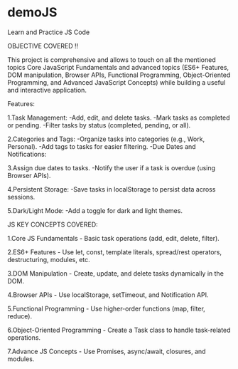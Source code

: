 # demoJS
Learn and Practice JS Code

OBJECTIVE COVERED !!

This project is comprehensive and allows to touch on all the mentioned topics Core JavaScript Fundamentals and advanced topics (ES6+ Features, DOM manipulation, Browser APIs, Functional Programming, Object-Oriented Programming, and Advanced JavaScript Concepts) while building a useful and interactive application.

Features:

1.Task Management:
    -Add, edit, and delete tasks.
    -Mark tasks as completed or pending.
    -Filter tasks by status (completed, pending, or all).

2.Categories and Tags:
    -Organize tasks into categories (e.g., Work, Personal).
    -Add tags to tasks for easier filtering.
    -Due Dates and Notifications:

3.Assign due dates to tasks.
    -Notify the user if a task is overdue (using Browser APIs).

4.Persistent Storage:
    -Save tasks in localStorage to persist data across sessions.

5.Dark/Light Mode:
    -Add a toggle for dark and light themes.


JS KEY CONCEPTS COVERED:
    
1.Core JS Fundamentals
    - Basic task operations (add, edit, delete, filter).

2.ES6+ Features
    - Use let, const, template literals, spread/rest operators, destructuring, modules, etc.

3.DOM Manipulation
    - Create, update, and delete tasks dynamically in the DOM.

4.Browser APIs
    - Use localStorage, setTimeout, and Notification API.

5.Functional Programming
    - Use higher-order functions (map, filter, reduce).

6.Object-Oriented Programming
    - Create a Task class to handle task-related operations.

7.Advance JS Concepts
    - Use Promises, async/await, closures, and modules.